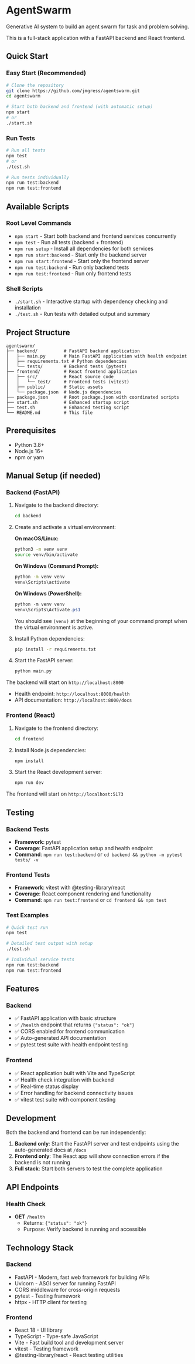 # AgentSwarm

Generative AI system to build an agent swarm for task and problem solving.

This is a full-stack application with a FastAPI backend and React frontend.

## Quick Start

### Easy Start (Recommended)
```bash
# Clone the repository
git clone https://github.com/jmgress/agentswarm.git
cd agentswarm

# Start both backend and frontend (with automatic setup)
npm start
# or
./start.sh
```

### Run Tests
```bash
# Run all tests
npm test
# or
./test.sh

# Run tests individually  
npm run test:backend
npm run test:frontend
```

## Available Scripts

### Root Level Commands
- `npm start` - Start both backend and frontend services concurrently
- `npm test` - Run all tests (backend + frontend)
- `npm run setup` - Install all dependencies for both services
- `npm run start:backend` - Start only the backend server
- `npm run start:frontend` - Start only the frontend server
- `npm run test:backend` - Run only backend tests
- `npm run test:frontend` - Run only frontend tests

### Shell Scripts
- `./start.sh` - Interactive startup with dependency checking and installation
- `./test.sh` - Run tests with detailed output and summary

## Project Structure

```
agentswarm/
├── backend/          # FastAPI backend application
│   ├── main.py       # Main FastAPI application with health endpoint
│   ├── requirements.txt # Python dependencies
│   └── tests/        # Backend tests (pytest)
├── frontend/         # React frontend application
│   ├── src/          # React source code
│   │   └── test/     # Frontend tests (vitest)
│   ├── public/       # Static assets
│   └── package.json  # Node.js dependencies
├── package.json      # Root package.json with coordinated scripts
├── start.sh          # Enhanced startup script
├── test.sh           # Enhanced testing script
└── README.md         # This file
```

## Prerequisites

- Python 3.8+
- Node.js 16+
- npm or yarn

## Manual Setup (if needed)

### Backend (FastAPI)

1. Navigate to the backend directory:
   ```bash
   cd backend
   ```

2. Create and activate a virtual environment:

   **On macOS/Linux:**
   ```bash
   python3 -m venv venv
   source venv/bin/activate
   ```

   **On Windows (Command Prompt):**
   ```cmd
   python -m venv venv
   venv\Scripts\activate
   ```

   **On Windows (PowerShell):**
   ```powershell
   python -m venv venv
   venv\Scripts\Activate.ps1
   ```

   You should see `(venv)` at the beginning of your command prompt when the virtual environment is active.

3. Install Python dependencies:
   ```bash
   pip install -r requirements.txt
   ```

4. Start the FastAPI server:
   ```bash
   python main.py
   ```

The backend will start on `http://localhost:8000`

- Health endpoint: `http://localhost:8000/health`
- API documentation: `http://localhost:8000/docs`

### Frontend (React)

1. Navigate to the frontend directory:
   ```bash
   cd frontend
   ```

2. Install Node.js dependencies:
   ```bash
   npm install
   ```

3. Start the React development server:
   ```bash
   npm run dev
   ```

The frontend will start on `http://localhost:5173`

## Testing

### Backend Tests
- **Framework**: pytest
- **Coverage**: FastAPI application setup and health endpoint
- **Command**: `npm run test:backend` or `cd backend && python -m pytest tests/ -v`

### Frontend Tests  
- **Framework**: vitest with @testing-library/react
- **Coverage**: React component rendering and functionality
- **Command**: `npm run test:frontend` or `cd frontend && npm test`

### Test Examples
```bash
# Quick test run
npm test

# Detailed test output with setup
./test.sh

# Individual service tests
npm run test:backend
npm run test:frontend
```

## Features

### Backend
- ✅ FastAPI application with basic structure
- ✅ `/health` endpoint that returns `{"status": "ok"}`
- ✅ CORS enabled for frontend communication
- ✅ Auto-generated API documentation
- ✅ pytest test suite with health endpoint testing

### Frontend
- ✅ React application built with Vite and TypeScript
- ✅ Health check integration with backend
- ✅ Real-time status display
- ✅ Error handling for backend connectivity issues
- ✅ vitest test suite with component testing

## Development

Both the backend and frontend can be run independently:

1. **Backend only**: Start the FastAPI server and test endpoints using the auto-generated docs at `/docs`
2. **Frontend only**: The React app will show connection errors if the backend is not running
3. **Full stack**: Start both servers to test the complete application

## API Endpoints

### Health Check
- **GET** `/health`
  - Returns: `{"status": "ok"}`
  - Purpose: Verify backend is running and accessible

## Technology Stack

### Backend
- FastAPI - Modern, fast web framework for building APIs
- Uvicorn - ASGI server for running FastAPI
- CORS middleware for cross-origin requests
- pytest - Testing framework
- httpx - HTTP client for testing

### Frontend
- React 18 - UI library
- TypeScript - Type-safe JavaScript
- Vite - Fast build tool and development server
- vitest - Testing framework
- @testing-library/react - React testing utilities
